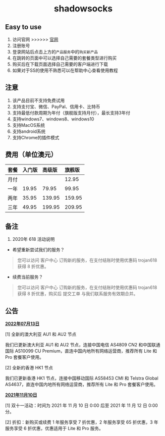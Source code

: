 ﻿<h1><p align="center">shadowsocks</p></h1>

## Easy to use
1. 访问官网 >>>>>> [官网](https://portal.shadowsocks.au/aff.php?aff=31126) 
2. 注册账号 
3. 登录网站后点击上方的`产品服务`中的`购买新产品`
4. 在跳转的页面中可以选择自己需要的套餐类型进行购买
5. 购买后在下载页面选择自己需要的客户端进行下载
6. 如果对于SS的使用不熟悉可以在帮助中心查看使用教程
## 注意
1. 该产品目前不支持免费试用
2. 支持支付宝、微信、PayPal、信用卡、比特币
3. 支持最低付款周期为年付（旗舰版支持月付），最长支持3年付
4. 支持windows7、windows8、windows10 
5. 支持MacOS系统 
6. 支持android系统 
7. 支持Chrome的插件模式

## 费用（单位澳元）

|套餐|入门版|高级版|旗舰版|
|:---|:---|:---|:---|
|月付|||12.95|
|一年|19.95|79.95|99.95|
|两年|35.95|139.95|159.95|
|三年|49.95|199.95|209.95|

## 备注
1. 2020年 618 活动说明
* 希望重新尝试我们的服务？

> 您可以访问 客户中心 订购新的服务，在支付结账时使用优惠码 trojan618 获得 8 折优惠。

* 续费当前服务？

> 您可以访问 客户中心 订购新的服务，在支付结账时使用优惠码 trojan618 获得 8 折优惠，购买后 提交工单 与我们联系服务有效期合并。

## 公告

**[2022年07月13日](https://portal.shadowsocks.au/aff.php?aff=31126)**

[1] 全新的澳大利亚 AU1 和 AU2 节点

我们已更新澳大利亚 AU1 和 AU2 节点，连接中国电信 AS4809 CN2 和中国联通国际 AS10099 CU Premium，直连中国内地所有网络运营商，推荐所有 Lite 和 Pro 套餐客户使用。

[2] 全新的香港 HK1 节点

我们已更新香港 HK1 节点，连接中国移动国际 AS58453 CMI 和 Telstra Global AS4637，直连中国内地所有网络运营商，推荐所有 Lite 和 Pro 套餐客户使用。

**[2021年11月10日](https://portal.shadowsocks.au/aff.php?aff=31126)**

[1] 双十一活动：时间为 2021 年 11 月 10 日 0:00 后至 2021 年 11 月 12 日 0:00 分。

[2] 折扣：新购买或续费 1 年服务享受 7 折优惠，2 年服务享受 65 折优惠，3 年服务享受 6 折优惠，优惠适用于 Lite 和 Pro 服务。


